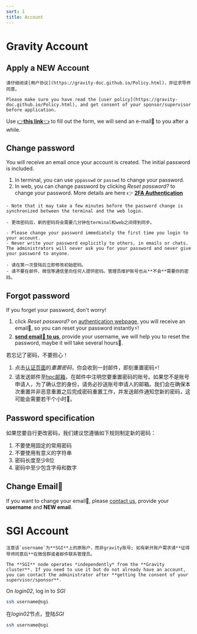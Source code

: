 ```yaml
---
sort: 1
title: Account
---
```


# Gravity Account

## Apply a NEW Account
```note
请仔细阅读[用户协议](https://gravity-doc.github.io/Policy.html)，并征求导师同意。  

Please make sure you have read the [user policy](https://gravity-doc.github.io/Policy.html), and get consent of your sponsor/supervisor before application.
```

Use  [👉**this link**👈](https://forms.office.com/Pages/ResponsePage.aspx?id=-f5HFYhWBkCG2kSQ-Sc_lW_CRAlVS3tEtz1OEMF6VRNUMUNLOUVOSFhSMTJSTzJSUVozQldJVlRDUy4u) to fill out the form, we will send an e-mail📧 to you after a while.

## Change password

You will receive an email once your account is created.
The initial password is included.
1. In terminal, you can use `yppasswd` or `passwd` to change your password.
2. In web, you can change password by clicking *Reset password?* to change your password. More details are here 👉 [**2FA Authentication**](https://gravity-doc.github.io/Basic/Login.html#web-login)
```tip
- Note that it may take a few minutes before the password change is synchronized between the terminal and the web login.    

- 更改密码后，新的密码将会需要几分钟在terminal和web之间得到同步。
```

```warning
- Please change your password immediately the first time you login to your account.
- Never write your password explicitly to others, in emails or chats. The administrators will never ask you for your password and never give your password to anyone.   

- 请在第一次登陆后立即修改初始密码。
- 请不要在邮件、微信等通信里向任何人提供密码。管理员维护账号也从**不会**需要你的密码。
```

## Forgot password

If you forget your password, don't worry!

1. click *Reset password?* on [authentication webpage](https://gravity.sjtu.edu.cn/auth/), you will receive an email📧, so you can reset your password instantly⚡!
2. [**send email📧 to us**](mailto:gravity-hpc@sjtu.edu.cn), provide your username, we will help you to reset the password, maybe it will take several hours🐢.

若忘记了密码，不要担心！
1. 点击[认证页面](https://gravity.sjtu.edu.cn/auth/)的*重置密码*，你会收到一封邮件，即刻重置密码⚡!
2. 请发送邮件至[hpc邮箱](mailto:gravity-hpc@sjtu.edu.cn)，在邮件中注明您要重置密码的账号。如果您不是账号申请人，为了确认您的身份，请务必抄送账号申请人的邮箱。我们会在确保本次重置并非恶意重置之后完成密码重置工作，并发送邮件通知您新的密码，这可能会需要若干个小时🐢。

## Password specification

如果您要自行更改密码，我们建议您遵循如下规则制定新的密码：

1. 不要使用固定的常用密码
2. 不要使用有意义的字符串
3. 密码长度至少8位
4. 密码中至少包含字母和数字

## Change Email📧
If you want to change your email📧, please [contact us](https://gravity-doc.github.io/#contact), provide your **username** and **NEW email**.

# SGI Account

```note
注意该`username`为**SGI**上的原账户，而非gravity账号; 如有新开账户需求请**征得导师同意后**在微信群或者邮件联系管理员。   

The **SGI** node operates *independently* from the **Gravity cluster**. If you need to use it but do not already have an account, you can contact the administrator after **getting the consent of your supervisor/sponsor**. 
```

On *login02*, log in to *SGI*
```bash
ssh username@sgi
```

在*login02*节点，登陆*SGI*
```bash
ssh username@sgi
```
